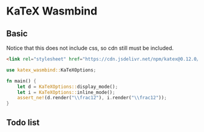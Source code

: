 # KaTeX Wasmbind



## Basic

Notice that this does not include css, so cdn still must be included.

```html
<link rel="stylesheet" href="https://cdn.jsdelivr.net/npm/katex@0.12.0/dist/katex.min.css">
```


```rust
use katex_wasmbind::KaTeXOptions;

fn main() {
    let d = KaTeXOptions::display_mode();
    let i = KaTeXOptions::inline_mode();
    assert_ne!(d.render("\\frac12"), i.render("\\frac12"));
}
```

## Todo list
